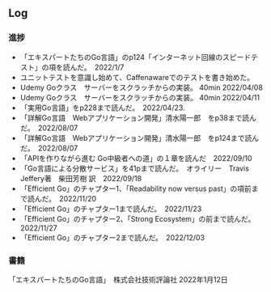 ## Log


### 進捗

- 「エキスパートたちのGo言語」のp124「インターネット回線のスピードテスト」の項を読んだ。　2022/1/7
- ユニットテストを意識し始めて、Caffenawareでのテストを書き始めた。
- Udemy Goクラス　サーバーをスクラッチからの実装。 40min 2022/04/08
- Udemy Goクラス　サーバーをスクラッチからの実装。 40min 2022/04/11
- 「実用Go言語」をp228まで読んだ。　2022/04/23. 
- 「詳解Go言語　Webアプリケーション開発」清水陽一郎　をp38まで読んだ。　2022/08/07
- 「詳解Go言語　Webアプリケーション開発」清水陽一郎　をp124まで読んだ。　2022/08/07
- 「APIを作りながら進む Go中級者への道」の１章を読んだ　2022/09/10
- 「Go言語による分散サービス」を41pまで読んだ。　オライリー　Travis Jeffery著　柴田芳樹 訳　2022/09/18
- 「Efficient Go」のチャプター1、「Readability now versus past」の項前まで読んだ。　2022/11/20
- 「Efficient Go」のチャプター1まで読んだ。　2022/11/23
- 「Efficient Go」のチャプター2、「Strong Ecosystem」の前まで読んだ。　2022/11/27
- 「Efficient Go」のチャプター2まで読んだ。　2022/12/03


### 書籍

「エキスパートたちのGo言語」　株式会社技術評論社 2022年1月12日
